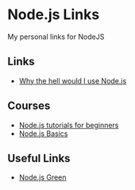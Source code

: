 # Node.js Links

My personal links for NodeJS

## Links

- [Why the hell would I use Node.js](https://www.toptal.com/nodejs/why-the-hell-would-i-use-node-js)

## Courses

- [Node.js tutorials for beginners](https://www.youtube.com/playlist?list=PL6gx4Cwl9DGBMdkKFn3HasZnnAqVjzHn_)
- [Node.js Basics](https://www.youtube.com/watch?v=65a5QQ3ZR2g&list=PL55RiY5tL51oGJorjEgl6NVeDbx_fO5jR)

## Useful Links

- [Node.js Green](http://node.green/)
